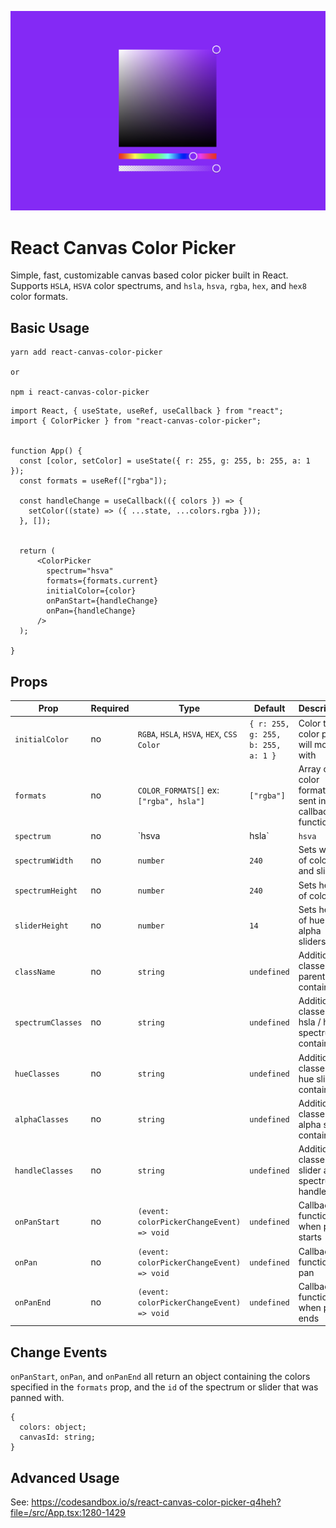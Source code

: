 ![Image of Color Picker](https://github.com/ScottSavarie/react-canvas-color-picker/blob/images/images/colorpicker.png)

# React Canvas Color Picker
Simple, fast, customizable canvas based color picker built in React. Supports `HSLA`, `HSVA` color spectrums, and `hsla`, `hsva`, `rgba`, `hex`, and `hex8` color formats.


## Basic Usage


```
yarn add react-canvas-color-picker

or

npm i react-canvas-color-picker

```

```
import React, { useState, useRef, useCallback } from "react";
import { ColorPicker } from "react-canvas-color-picker";


function App() {
  const [color, setColor] = useState({ r: 255, g: 255, b: 255, a: 1 });
  const formats = useRef(["rgba"]);
   
  const handleChange = useCallback(({ colors }) => {
    setColor((state) => ({ ...state, ...colors.rgba }));
  }, []);

  
  return (
      <ColorPicker
        spectrum="hsva"
        formats={formats.current}
        initialColor={color}
        onPanStart={handleChange}
        onPan={handleChange}
      />
  );

}

```

## Props

Prop | Required | Type | Default | Description
---- | -------- | ---- | ------- | -----------
`initialColor` | no | `RGBA`, `HSLA`, `HSVA`, `HEX`, `CSS Color` | `{ r: 255, g: 255, b: 255, a: 1 }` | Color the color picker will mount with
`formats` | no | `COLOR_FORMATS[]` ex: `["rgba", hsla"]` | `["rgba"]` | Array of color formats sent in callback functions
`spectrum` | no | `hsva | hsla` | `hsva` | Specify which color spectrum to use
`spectrumWidth` | no | `number` | `240` | Sets width of color box and sliders
`spectrumHeight` | no | `number` | `240` | Sets height of color box
`sliderHeight` | no | `number` | `14` | Sets height of hue and alpha sliders
`className` | no | `string` | `undefined` | Additional classes for parent container
`spectrumClasses` | no | `string` | `undefined` | Additional classes for hsla / hsva spectrum container
`hueClasses` | no | `string` | `undefined` | Additional classes for hue slider container
`alphaClasses` | no | `string` | `undefined` | Additional classes for alpha slider container
`handleClasses` | no | `string` | `undefined` | Additional classes for slider and spectrum handles
`onPanStart` | no | `(event: colorPickerChangeEvent) => void` | `undefined` | Callback function when pan starts
`onPan` | no | `(event: colorPickerChangeEvent) => void` | `undefined` | Callback function on pan
`onPanEnd` | no | `(event: colorPickerChangeEvent) => void` | `undefined` | Callback function when pan ends

## Change Events
`onPanStart`, `onPan`, and `onPanEnd` all return an object containing the colors specified in the `formats` prop, and the `id` of the spectrum or slider that was panned with. 

```
{
  colors: object;
  canvasId: string;
}
```



## Advanced Usage

See: https://codesandbox.io/s/react-canvas-color-picker-q4heh?file=/src/App.tsx:1280-1429
